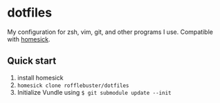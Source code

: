 dotfiles
========

My configuration for zsh, vim, git, and other programs I use. Compatible with [homesick](https://github.com/technicalpickles/homesick).

Quick start
-----------

1. install homesick
2. `homesick clone rofflebuster/dotfiles`
3. Initialize Vundle using `$ git submodule update --init` 
